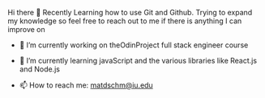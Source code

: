 Hi there 👋
Recently Learning how to use Git and Github. Trying to expand my knowledge so feel free to reach out to me if there is anything I can improve on

- 🔭 I’m currently working on theOdinProject full stack engineer course
  
- 🌱 I’m currently learning javaScript and the various libraries like React.js and Node.js
  
- 📫 How to reach me: matdschm@iu.edu
